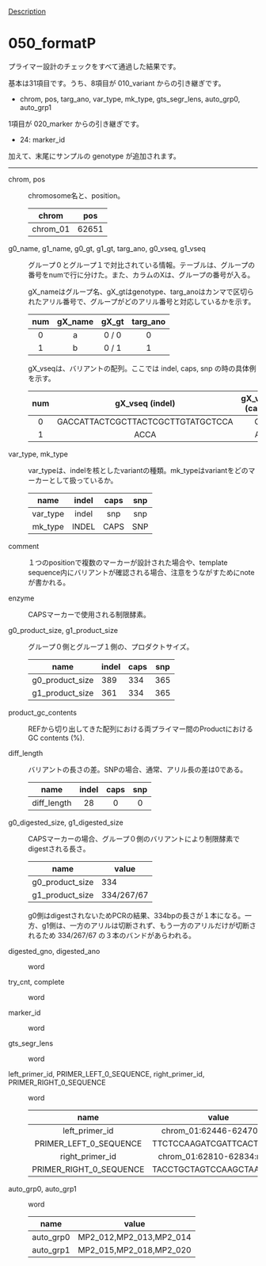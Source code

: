 [Description](DESCRIPTION.md)

# 050_formatP

プライマー設計のチェックをすべて通過した結果です。

基本は31項目です。うち、8項目が 010_variant からの引き継ぎです。

- chrom, pos, targ\_ano, var\_type, mk\_type, gts\_segr\_lens, auto\_grp0, auto\_grp1

1項目が 020\_marker からの引き継ぎです。

- 24: marker\_id

加えて、末尾にサンプルの genotype が追加されます。

---

<dl>
<dt>
chrom, pos
</dt>
<dd>
<p><p>
chromosome名と、position。
</p>

chrom | pos
:---:|:---:
chrom_01 | 62651

</dd>
</dl>


<dl>
<dt>
g0_name, g1_name, g0_gt, g1_gt, targ_ano, g0_vseq, g1_vseq
</dt>
<dd>
<p><p>
グループ０とグループ１で対比されている情報。テーブルは、グループの番号をnumで行に分けた。また、カラムのXは、グループの番号が入る。
</p>
<p>
gX_nameはグループ名、gX_gtはgenotype、targ_anoはカンマで区切られたアリル番号で、グループがどのアリル番号と対応しているかを示す。
</p>

|num|gX_name|gX_gt|targ_ano|
|:---:|:---:|:---:|:---:|
| 0 |a|0 / 0|0|
| 1 |b|0 / 1| 1|

<p>
gX_vseqは、バリアントの配列。ここでは indel, caps, snp の時の具体例を示す。
</p>

|num|gX_vseq (indel)|gX_vseq (caps)|gX_vseq (snp)|
|:---:|:---:|:---:|:---:|
| 0 |GACCATTACTCGCTTACTCGCTTGTATGCTCCA |G|G
| 1 |ACCA|A|T

</dd>
</dl>


<dl>
<dt>
var_type, mk_type
</dt>
<dd>
<p><p>
var_typeは、indelを核としたvariantの種類。mk_typeはvariantをどのマーカーとして扱っているか。
</p>

|name|indel|caps|snp|
|:---:|:---:|:---:|:---:|
| var_type |indel|snp|snp|
| mk_type |INDEL|CAPS|SNP|

</dd>
</dl>


<dl>
<dt>
comment
</dt>
<dd>
<p><p>
１つのpositionで複数のマーカーが設計された場合や、template sequence内にバリアントが確認される場合、注意をうながすためにnoteが書かれる。
</p>

</dd>
</dl>

<dl>
<dt>
enzyme
</dt>
<dd>
<p>
<p>
CAPSマーカーで使用される制限酵素。
</p>

</dd>
</dl>

<dl>
<dt>
g0_product_size, g1_product_size
</dt>
<dd>
<p><p>
グループ０側とグループ１側の、プロダクトサイズ。
</p>

name|indel|caps|snp
---|---|---|---
g0_product_size |389|334|365
g1_product_size |361|334|365


</dd>
</dl>

<dl>
<dt>
product_gc_contents
</dt>
<dd>
<p><p>
REFから切り出してきた配列における両プライマー間のProductにおけるGC contents (%).
</p>

</dd>
</dl>

<dl>
<dt>
diff_length
</dt>
<dd>
<p><p>
バリアントの長さの差。SNPの場合、通常、アリル長の差は0である。
</p>

name|indel|caps|snp
---|:---:|:---:|:---:|
diff_length|28|0|0


</dd>
</dl>

<dl>
<dt>
g0_digested_size, g1_digested_size

</dt>
<dd>
<p><p>
CAPSマーカーの場合、グループ０側のバリアントにより制限酵素でdigestされる長さ。
</p>

name|value|
---|---|
g0_product_size |334
g1_product_size |334/267/67

<p>
g0側はdigestされないためPCRの結果、334bpの長さが１本になる。一方、g1側は、一方のアリルは切断されず、もう一方のアリルだけが切断されるため 334/267/67 の３本のバンドがあらわれる。
</p>

</dd>
</dl>

<dl>
<dt>
digested_gno, digested_ano
</dt>
<dd>
<p>word</p>

</dd>
</dl>


<dl>
<dt>
try_cnt, complete
</dt>
<dd>
<p>word</p>

</dd>
</dl>

<dl>
<dt>
marker_id
</dt>
<dd>
<p><p>
word
</p>

</dd>
</dl>

<dl>
<dt>
gts_segr_lens
</dt>
<dd>
<p><p>
word
</p>

</dd>
</dl>

<dl>
<dt>
left_primer_id, PRIMER_LEFT_0_SEQUENCE, right_primer_id, PRIMER_RIGHT_0_SEQUENCE
</dt>
<dd>
<p><p>
word
</p>

name|value
:---:|:---:
left_primer_id |chrom_01:62446-62470:plus
PRIMER_LEFT_0_SEQUENCE|TTCTCCAAGATCGATTCACTCTGTT
right_primer_id |chrom_01:62810-62834:minus
PRIMER_RIGHT_0_SEQUENCE |TACCTGCTAGTCCAAGCTAATTTGT

</dd>
</dl>

<dl>
<dt>
auto_grp0, auto_grp1
</dt>
<dd>
<p><p>
word
</p>


name|value|
---|---|
auto_grp0 |MP2_012,MP2_013,MP2_014
auto_grp1 |MP2_015,MP2_018,MP2_020

</dd>
</dl>




